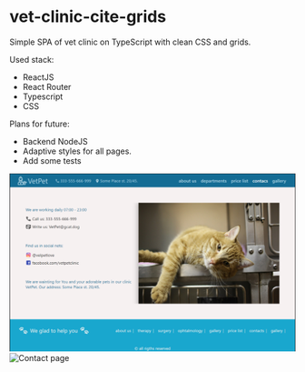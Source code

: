 # vet-clinic-cite-grids

Simple SPA of vet clinic on TypeScript with clean CSS and grids.

Used stack: 
 - ReactJS
 - React Router
 - Typescript
 - CSS

Plans for future: 
  - Backend NodeJS
  - Adaptive styles for all pages.
  - Add some tests


  ![Gallery page](vet-clinic\public\images\contacts.png)
  ![Contact page](images/contact.jpg)
